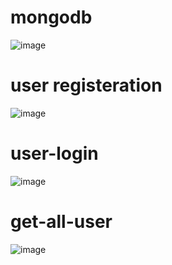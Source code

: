 # mongodb
![image](https://github.com/Sujeet597/atticbits-node-backend/assets/75562365/2563c7ef-e759-419b-9f71-7a2240c6c9fa)

# user registeration

![image](https://github.com/Sujeet597/atticbits-node-backend/assets/75562365/233c7061-e756-4c4a-a7e8-6d816946c088)

# user-login

![image](https://github.com/Sujeet597/atticbits-node-backend/assets/75562365/ba9797db-a170-432d-af1c-3b39417cec47)

# get-all-user

![image](https://github.com/Sujeet597/atticbits-node-backend/assets/75562365/764cd517-1fa8-4792-a97d-6bb4288b376d)



